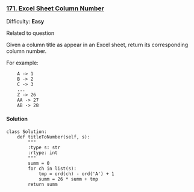 ### [171\. Excel Sheet Column Number](https://leetcode.com/problems/excel-sheet-column-number/description/)

Difficulty: **Easy**


Related to question

Given a column title as appear in an Excel sheet, return its corresponding column number.

For example:

```
    A -> 1
    B -> 2
    C -> 3
    ...
    Z -> 26
    AA -> 27
    AB -> 28 
```


#### Solution
```
class Solution:
    def titleToNumber(self, s):
        """
        :type s: str
        :rtype: int
        """
        summ = 0
        for ch in list(s):
            tmp = ord(ch) - ord('A') + 1
            summ = 26 * summ + tmp
        return summ
```